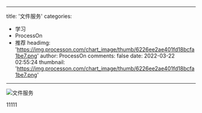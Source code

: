 
---
title: '文件服务'
categories: 
 - 学习
 - ProcessOn
 - 推荐
headimg: 'https://img.processon.com/chart_image/thumb/6226ee2ae401fd18bcfa1be7.png'
author: ProcessOn
comments: false
date: 2022-03-22 02:55:24
thumbnail: 'https://img.processon.com/chart_image/thumb/6226ee2ae401fd18bcfa1be7.png'
---

<div>   
<img class="thumb" alt="文件服务" src="https://img.processon.com/chart_image/thumb/6226ee2ae401fd18bcfa1be7.png" referrerpolicy="no-referrer">
<p>11111</p>  
</div>
            
